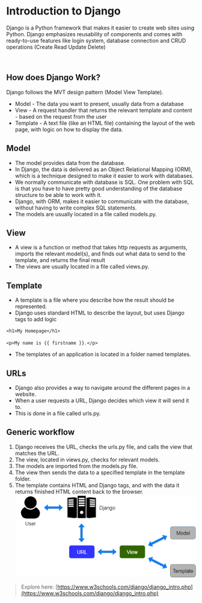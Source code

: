 # Introduction to Django


Django is a Python framework that makes it easier to create web sites using Python.
Django emphasizes reusability of components and comes with ready-to-use features like login system, database connection and CRUD operations (Create Read Update Delete)


<br />

## How does Django Work?

Django follows the MVT design pattern (Model View Template).

- Model - The data you want to present, usually data from a database
- View - A request handler that returns the relevant template and content - based on the request from the user
- Template - A text file (like an HTML file) containing the layout of the web page, with logic on how to display the data.

## Model
- The model provides data from the database.
- In Django, the data is delivered as an Object Relational Mapping (ORM), which is a technique designed to make it easier to work with databases.
- We normally communicate with database is SQL. One problem with SQL is that you have to have pretty good understanding of the database structure to be able to work with it.
- Django, with ORM, makes it easier to communicate with the database, without having to write complex SQL statements.
- The models are usually located in a file called models.py.

## View
- A view is a function or method that takes http requests as arguments, imports the relevant model(s), and finds out what data to send to the template, and returns the final result
- The views are usually located in a file called views.py.

## Template
- A template is a file where you describe how the result should be represented.
- Django uses standard HTML to describe the layout, but uses Django tags to add logic
```
<h1>My Homepage</h1>

<p>My name is {{ firstname }}.</p>
```
- The templates of an application is located in a folder named templates.

## URLs
- Django also provides a way to navigate around the different pages in a website.
- When a user requests a URL, Django decides which view it will send it to.
- This is done in a file called urls.py.

## Generic workflow
1. Django receives the URL, checks the urls.py file, and calls the view that matches the URL.
2. The view, located in views.py, checks for relevant models.
3. The models are imported from the models.py file.
4. The view then sends the data to a specified template in the template folder.
5. The template contains HTML and Django tags, and with the data it returns finished HTML content back to the browser.
![Django Workflow](django-mvt-based-control-flow.png)

   
> Explore here: [https://www.w3schools.com/django/django_intro.php](https://www.w3schools.com/django/django_intro.php)


